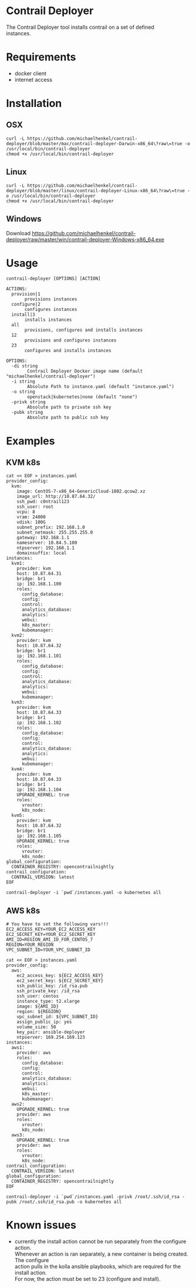 # Contrail Deployer

The Contrail Deployer tool installs contrail on a set of defined    
instances.    

# Requirements    

- docker client    
- internet access    

# Installation

## OSX

```
curl -L https://github.com/michaelhenkel/contrail-deployer/blob/master/mac/contrail-deployer-Darwin-x86_64\?raw\=true -o /usr/local/bin/contrail-deployer
chmod +x /usr/local/bin/contrail-deployer
```

## Linux
```
curl -L https://github.com/michaelhenkel/contrail-deployer/blob/master/linux/contrail-deployer-Linux-x86_64\?raw\=true -o /usr/local/bin/contrail-deployer
chmod +x /usr/local/bin/contrail-deployer
```

## Windows
Download https://github.com/michaelhenkel/contrail-deployer/raw/master/win/contrail-deployer-Windows-x86_64.exe

# Usage
```
contrail-deployer [OPTIONS] [ACTION]

ACTIONS:
  provision|1
       provisions instances
  configure|2
       configures instances
  install|3
       installs instances
  all
       provisions, configures and installs instances
  12
       provisions and configures instances
  23
       configures and installs instances

OPTIONS:
  -di string
        Contrail Deployer Docker image name (default "michaelhenkel/contrail-deployer")
  -i string
        Absolute Path to instance.yaml (default "instance.yaml")
  -o string
        openstack|kubernetes|none (default "none")
  -privk string
        Absolute path to private ssh key
  -pubk string
        Absolute path to public ssh key
```

# Examples

## KVM k8s
```
cat << EOF > instances.yaml
provider_config:
  kvm:
    image: CentOS-7-x86_64-GenericCloud-1802.qcow2.xz
    image_url: http://10.87.64.32/
    ssh_pwd: c0ntrail123
    ssh_user: root
    vcpu: 8
    vram: 24000
    vdisk: 100G
    subnet_prefix: 192.168.1.0
    subnet_netmask: 255.255.255.0
    gateway: 192.168.1.1
    nameserver: 10.84.5.100
    ntpserver: 192.168.1.1
    domainsuffix: local
instances:
  kvm1:
    provider: kvm
    host: 10.87.64.31
    bridge: br1
    ip: 192.168.1.100
    roles:
      config_database:
      config:
      control:
      analytics_database:
      analytics:
      webui:
      k8s_master:
      kubemanager:
  kvm2:
    provider: kvm
    host: 10.87.64.32
    bridge: br1
    ip: 192.168.1.101
    roles:
      config_database:
      config:
      control:
      analytics_database:
      analytics:
      webui:
      kubemanager:
  kvm3:
    provider: kvm
    host: 10.87.64.33
    bridge: br1
    ip: 192.168.1.102
    roles:
      config_database:
      config:
      control:
      analytics_database:
      analytics:
      webui:
      kubemanager:
  kvm4:
    provider: kvm
    host: 10.87.64.33
    bridge: br1
    ip: 192.168.1.104
    UPGRADE_KERNEL: true
    roles:
      vrouter:
      k8s_node:
  kvm5:
    provider: kvm
    host: 10.87.64.32
    bridge: br1
    ip: 192.168.1.105
    UPGRADE_KERNEL: true
    roles:
      vrouter:
      k8s_node:
global_configuration:
  CONTAINER_REGISTRY: opencontrailnightly
contrail_configuration:
  CONTRAIL_VERSION: latest
EOF

contrail-deployer -i `pwd`/instances.yaml -o kubernetes all
```

## AWS k8s
```
# You have to set the following vars!!!
EC2_ACCESS_KEY=YOUR_EC2_ACCESS_KEY
EC2_SECRET_KEY=YOUR_EC2_SECRET_KEY
AMI_ID=REGION_AMI_ID_FOR_CENTOS_7
REGION=YOUR_REGION
VPC_SUBNET_ID=YOUR_VPC_SUBNET_ID

cat << EOF > instances.yaml
provider_config:
  aws:
    ec2_access_key: ${EC2_ACCESS_KEY}
    ec2_secret_key: ${EC2_SECRET_KEY}
    ssh_public_key: /id_rsa.pub
    ssh_private_key: /id_rsa
    ssh_user: centos
    instance_type: t2.xlarge
    image: ${AMI_ID}
    region: ${REGION}
    vpc_subnet_id: ${VPC_SUBNET_ID}
    assign_public_ip: yes
    volume_size: 50
    key_pair: ansible-deployer
    ntpserver: 169.254.169.123
instances:
  aws1:
    provider: aws
    roles:
      config_database:
      config:
      control:
      analytics_database:
      analytics:
      webui:
      k8s_master:
      kubemanager:
  aws2:
    UPGRADE_KERNEL: true
    provider: aws
    roles:
      vrouter:
      k8s_node:
  aws3:
    UPGRADE_KERNEL: true
    provider: aws
    roles:
      vrouter:
      k8s_node:
contrail_configuration:
  CONTRAIL_VERSION: latest
global_configuration:
  CONTAINER_REGISTRY: opencontrailnightly
EOF

contrail-deployer -i `pwd`/instances.yaml -privk /root/.ssh/id_rsa -pubk /root/.ssh/id_rsa.pub -o kubernetes all
```

# Known issues

- currently the install action cannot be run separately from the configure action.    
  Whenever an action is ran separately, a new container is being created. The configure    
  action pulls in the kolla ansible playbooks, which are required for the install action.   
  For now, the action must be set to 23 (configure and install).    
